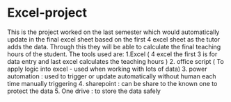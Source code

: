 # Excel-project
This is the project worked on the last semester which would automatically update in the final excel sheet based on the first 4 excel sheet as the tutor adds the data. Through this they will be able to calculate the final teaching hours of the student.
The tools used are:
1.Excel ( 4 excel the first 3 is for data entry and last excel calculates the teaching hours )
2. office script ( To apply logic into excel - used when working with lots of data)
3. power automation : used to trigger or update automatically without human each time manually triggering
4. sharepoint : can be share to the known one to protect the data
5. One drive : to store the data safely
